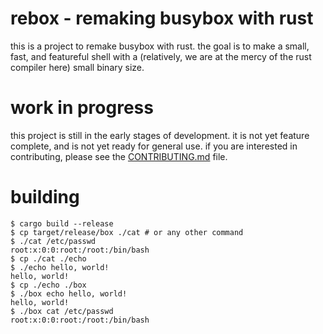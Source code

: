 # rebox - remaking busybox with rust

this is a project to remake busybox with rust. the goal is to make a small, fast, and featureful shell with a (relatively, we are at the mercy of the rust compiler here) small binary size.

# work in progress

this project is still in the early stages of development. it is not yet feature complete, and is not yet ready for general use. if you are interested in contributing, please see the [CONTRIBUTING.md](CONTRIBUTING.md) file.

# building

```terminal
$ cargo build --release
$ cp target/release/box ./cat # or any other command
$ ./cat /etc/passwd
root:x:0:0:root:/root:/bin/bash
$ cp ./cat ./echo
$ ./echo hello, world!
hello, world!
$ cp ./echo ./box
$ ./box echo hello, world!
hello, world!
$ ./box cat /etc/passwd
root:x:0:0:root:/root:/bin/bash
```